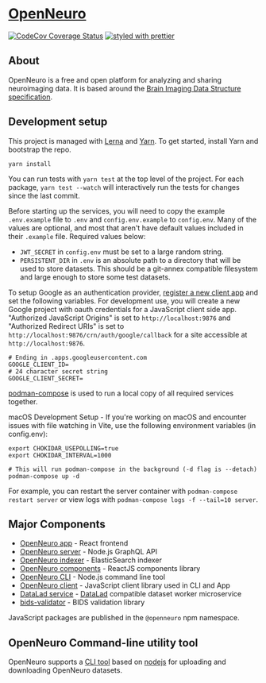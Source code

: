 # [OpenNeuro](https://openneuro.org)

[![CodeCov Coverage Status](https://codecov.io/gh/OpenNeuroOrg/openneuro/branch/master/graph/badge.svg)](https://codecov.io/gh/OpenNeuroOrg/openneuro)
[![styled with prettier](https://img.shields.io/badge/styled_with-prettier-ff69b4.svg)](https://github.com/prettier/prettier)

## About

OpenNeuro is a free and open platform for analyzing and sharing neuroimaging data. It is based around the [Brain Imaging Data Structure specification](http://bids.neuroimaging.io/).

## Development setup

This project is managed with [Lerna](https://lerna.js.org/) and [Yarn](https://yarnpkg.com/). To get started, install Yarn and bootstrap the repo.

```shell
yarn install
```

You can run tests with `yarn test` at the top level of the project. For each package, `yarn test --watch` will interactively run the tests for changes since the last commit.

Before starting up the services, you will need to copy the example `.env.example` file to `.env` and `config.env.example` to `config.env`. Many of the values are optional, and most that aren't have default values included in their `.example` file. Required values below:

- `JWT_SECRET` in `config.env` must be set to a large random string.
- `PERSISTENT_DIR` in `.env` is an absolute path to a directory that will be used to store datasets. This should be a git-annex compatible filesystem and large enough to store some test datasets.

To setup Google as an authentication provider, [register a new client app](https://developers.google.com/identity/protocols/oauth2/javascript-implicit-flow) and set the following variables. For development use, you will create a new Google project with oauth credentials for a JavaScript client side app. "Authorized JavaScript Origins" is set to `http://localhost:9876` and "Authorized Redirect URIs" is set to `http://localhost:9876/crn/auth/google/callback` for a site accessible at `http://localhost:9876`.

```
# Ending in .apps.googleusercontent.com
GOOGLE_CLIENT_ID=
# 24 character secret string
GOOGLE_CLIENT_SECRET=
```

[podman-compose](https://github.com/containers/podman-compose) is used to run a local copy of all required services together.



macOS Development Setup - If you're working on macOS and encounter issues with file watching in Vite, use the following environment variables (in config.env):

```
export CHOKIDAR_USEPOLLING=true
export CHOKIDAR_INTERVAL=1000
```

```shell
# This will run podman-compose in the background (-d flag is --detach)
podman-compose up -d
```

For example, you can restart the server container with `podman-compose restart server` or view logs with `podman-compose logs -f --tail=10 server`.

## Major Components

- [OpenNeuro app](https://github.com/OpenNeuroOrg/openneuro/tree/master/packages/openneuro-app) - React frontend
- [OpenNeuro server](https://github.com/OpenNeuroOrg/openneuro/tree/master/packages/openneuro-server) - Node.js GraphQL API
- [OpenNeuro indexer](https://github.com/OpenNeuroOrg/openneuro/tree/master/packages/openneuro-indexer) - ElasticSearch indexer
- [OpenNeuro components](https://github.com/OpenNeuroOrg/openneuro/tree/master/packages/openneuro-components) - ReactJS components library
- [OpenNeuro CLI](packages/openneuro-cli) - Node.js command line tool
- [OpenNeuro client](https://github.com/OpenNeuroOrg/openneuro/tree/master/packages/openneuro-client) - JavaScript client library used in CLI and App
- [DataLad service](https://github.com/OpenNeuroOrg/datalad-service) - [DataLad](http://datalad.org/) compatible dataset worker microservice
- [bids-validator](https://github.com/bids-standard/bids-validator) - BIDS validation library

JavaScript packages are published in the `@openneuro` npm namespace.

## OpenNeuro Command-line utility tool

OpenNeuro supports a [CLI tool](https://docs.openneuro.org/openneuro-packages-openneuro-cli-readme) based on [nodejs](https://nodejs.org/en/) for uploading and downloading OpenNeuro datasets.
